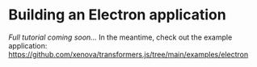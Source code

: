 # Building an Electron application

*Full tutorial coming soon...* In the meantime, check out the example application: https://github.com/xenova/transformers.js/tree/main/examples/electron
